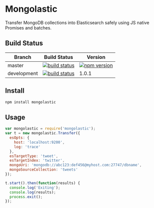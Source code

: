 # Mongolastic

Transfer MongoDB collections into Elasticsearch safely using JS native Promises and batches.

## Build Status
Branch  | Build Status | Version
------- | ------------ | ----
 master | [![build status](https://travis-ci.org/omardelarosa/mongolastic.png?branch=master)](https://travis-ci.org/omardelarosa/mongolastic?branch=master)  |  [![npm version](https://img.shields.io/npm/v/mongolastic.svg)](https://img.shields.io/npm/v/mongolastic.svg)
 development | [![build status](https://travis-ci.org/omardelarosa/mongolastic.png?branch=development)](https://travis-ci.org/omardelarosa/mongolastic?branch=development) | 1.0.1

## Install

```bash
npm install mongolastic
```

## Usage

```javascript
var mongolastic = require('mongolastic');
var t = new mongolastic.Transfer({
  esOpts: {
    host: 'localhost:9200',
    log: 'trace'
  },
  esTargetType: 'tweet',
  esTargetIndex: 'twitter',
  mongoUri: 'mongodb://abc123:def456@myhost.com:27747/dbname',
  mongoSourceCollection: 'tweets'
});

t.start().then(function(results) {
  console.log('Exiting');
  console.log(results);
  process.exit();
});
```
